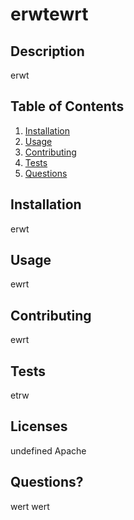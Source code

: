 
# erwtewrt

## Description
  
  erwt

## Table of Contents
  
1. [Installation](#installation)
2. [Usage](#usage)
3. [Contributing](#contributing)
4. [Tests](#tests) 
5. [Questions](#questions?)

<a name ='installation'></a> 
## Installation
  
  erwt

<a name ='usage'></a> 
## Usage
  
  ewrt

<a name ='contributing'></a> 
## Contributing
  
  ewrt

<a name ='tests'></a>  
## Tests
  
  etrw

<a name ='licenses'></a> 
## Licenses
  
  undefined
  Apache

<a name ='questions?'></a> 
## Questions?
  
  wert
  wert